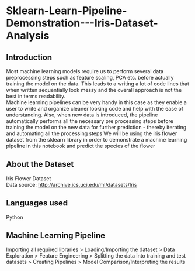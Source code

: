 # Sklearn-Learn-Pipeline-Demonstration---Iris-Dataset-Analysis
## Introduction
Most machine learning models require us to perform several data preprocessing steps such as feature scaling, PCA etc. before actually training the model on the data. This leads to a writing a lot of code lines that when written sequentially look messy and the overall approach is not the best in terms readability.
<br />
Machine learning pipelines can be very handy in this case as they enable a user to write and organize cleaner looking code and help with the ease of understanding. Also, when new data is introduced, the pipeline automatically performs all the necessary pre processing steps before training the model on the new data for further prediction - thereby iterating and automating all the processing steps
We will be using the iris flower dataset from the sklearn library in order to demonstrate a machine learning pipeline in this notebook and predict the species of the flower
<br />
## About the Dataset
Iris Flower Dataset
<br />Data source: http://archive.ics.uci.edu/ml/datasets/Iris
<br />
## Languages used
Python
<br />
## Machine Learning Pipeline
Importing all required libraries > Loading/Importing the dataset > Data Exploration > Feature Engineering > Splitting the data into training and test datasets > Creating Pipelines > Model Comparison/Interpreting the results
